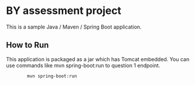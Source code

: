 # BY assessment project

This is a sample Java / Maven / Spring Boot application.

## How to Run 

This application is packaged as a jar which has Tomcat embedded.
You can use commands like mvn spring-boot:run to question 1 endpoint.
```
        mvn spring-boot:run 
```